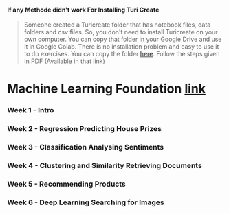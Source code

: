 #### If any Methode didn't work For Installing Turi Create
> Someone created a Turicreate folder that has notebook files, data folders and csv files. So, you don't need to install Turicreate on your own computer. You can copy that folder in your Google Drive and use it in Google Colab. There is no installation problem and easy to use it to do exercises. You can copy the folder [here](https://drive.google.com/drive/folders/1Facb-igSHGcDi6UI1XsWgvYIcnYr5t1k?usp=sharing).
> Follow the steps given in PDF (Available in that link)



# Machine Learning Foundation [link](https://www.coursera.org/programs/anjuman-institute-of-technology-and-management-on-coursera-7alzi?collectionId=&productId=zh7400XtEeWUww73KBYvPw&productType=s12n&showMiniModal=true)

### Week 1 - Intro
### Week 2 - Regression Predicting House Prizes
### Week 3 - Classification Analysing Sentiments
### Week 4 - Clustering and Similarity Retrieving Documents
### Week 5 - Recommending Products
### Week 6 - Deep Learning Searching for Images
